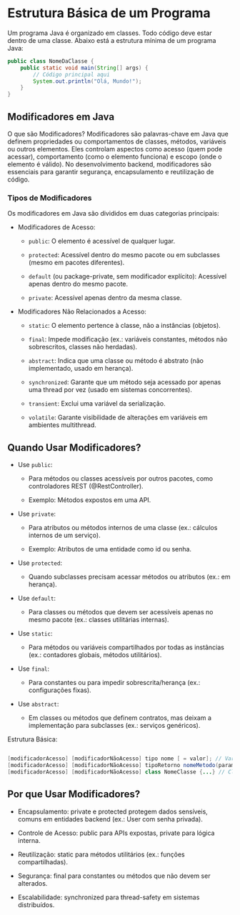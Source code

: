 # Estrutura Básica de um Programa
Um programa Java é organizado em classes. Todo código deve estar dentro de uma classe. Abaixo está a estrutura mínima de um programa Java:

```java
public class NomeDaClasse {
    public static void main(String[] args) {
        // Código principal aqui
        System.out.println("Olá, Mundo!");
    }
}
```

## Modificadores em Java

O que são Modificadores?
Modificadores são palavras-chave em Java que definem propriedades ou comportamentos de classes, métodos, variáveis ou outros elementos. Eles controlam aspectos como acesso (quem pode acessar), comportamento (como o elemento funciona) e escopo (onde o elemento é válido). No desenvolvimento backend, modificadores são essenciais para garantir segurança, encapsulamento e reutilização de código.

### Tipos de Modificadores
Os modificadores em Java são divididos em duas categorias principais:
* Modificadores de Acesso:
   * ``public``: O elemento é acessível de qualquer lugar.

   * ``protected``: Acessível dentro do mesmo pacote ou em subclasses (mesmo em pacotes diferentes).

   * ``default`` (ou package-private, sem modificador explícito): Acessível apenas dentro do mesmo pacote.

   * ``private``: Acessível apenas dentro da mesma classe.

* Modificadores Não Relacionados a Acesso:
   * ``static``: O elemento pertence à classe, não a instâncias (objetos).

   * ``final``: Impede modificação (ex.: variáveis constantes, métodos não sobrescritos, classes não herdadas).

   * ``abstract``: Indica que uma classe ou método é abstrato (não implementado, usado em herança).

   * ``synchronized``: Garante que um método seja acessado por apenas uma thread por vez (usado em sistemas concorrentes).

   * ``transient``: Exclui uma variável da serialização.

   * ``volatile``: Garante visibilidade de alterações em variáveis em ambientes multithread.

##  Quando Usar Modificadores?
* Use ``public``:
   * Para métodos ou classes acessíveis por outros pacotes, como controladores REST (@RestController).

   * Exemplo: Métodos expostos em uma API.

* Use ``private``:
   * Para atributos ou métodos internos de uma classe (ex.: cálculos internos de um serviço).

   * Exemplo: Atributos de uma entidade como id ou senha.

* Use ``protected``:
   * Quando subclasses precisam acessar métodos ou atributos (ex.: em herança).

* Use ``default``:
   * Para classes ou métodos que devem ser acessíveis apenas no mesmo pacote (ex.: classes utilitárias internas).

* Use ``static``:
   * Para métodos ou variáveis compartilhados por todas as instâncias (ex.: contadores globais, métodos utilitários).

* Use ``final``:
   * Para constantes ou para impedir sobrescrita/herança (ex.: configurações fixas).

* Use ``abstract``:
  * Em classes ou métodos que definem contratos, mas deixam a implementação para subclasses (ex.: serviços genéricos).

Estrutura Básica:
````java

[modificadorAcesso] [modificadorNãoAcesso] tipo nome [ = valor]; // Variável
[modificadorAcesso] [modificadorNãoAcesso] tipoRetorno nomeMetodo(parametros) {...} // Método
[modificadorAcesso] [modificadorNãoAcesso] class NomeClasse {...} // Classe

````

## Por que Usar Modificadores?
* Encapsulamento: private e protected protegem dados sensíveis, comuns em entidades backend (ex.: User com senha privada).

* Controle de Acesso: public para APIs expostas, private para lógica interna.

* Reutilização: static para métodos utilitários (ex.: funções compartilhadas).

* Segurança: final para constantes ou métodos que não devem ser alterados.

* Escalabilidade: synchronized para thread-safety em sistemas distribuídos.




